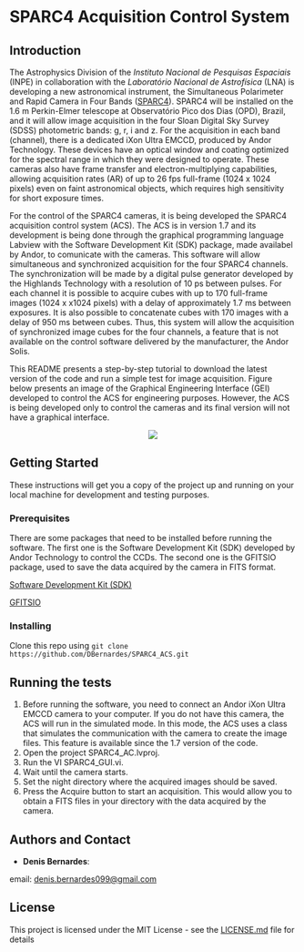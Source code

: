 # SPARC4 Acquisition Control System

## Introduction

The Astrophysics Division of the *Instituto Nacional de Pesquisas Espaciais* (INPE) in collaboration with the *Laboratório Nacional de Astrofísica* (LNA) is developing a new astronomical instrument, the Simultaneous Polarimeter and Rapid Camera in Four Bands ([SPARC4](https://www.spiedigitallibrary.org/conference-proceedings-of-spie/8446/844626/Concept-of-SPARC4--a-simultaneous-polarimeter-and-rapid-camera/10.1117/12.924976.full?casa_token=7b-hbhyqIMoAAAAA%3a99lzc7LW-gGeFuEs1N_7ZGdcFS1EiapC3jbzEYyrWT3PDiUP4RXPDEiR9IdfuRvDY7pPetsPx88&SSO=1)). SPARC4 will be installed on the 1.6 m Perkin-Elmer telescope at Observatório Pico dos Dias (OPD), Brazil, and it will allow image acquisition in the four Sloan Digital Sky Survey (SDSS) photometric bands: g, r, i and z. For the acquisition in each band (channel), there is a dedicated iXon Ultra EMCCD, produced by Andor Technology. These devices have an optical window and coating optimized for the spectral range in which they were designed to operate. These cameras also have frame transfer and electron-multiplying capabilities, allowing acquisition rates (AR) of up to 26 fps full-frame (1024 x 1024 pixels) even on faint astronomical objects, which requires high sensitivity for short exposure times.   

For the control of the SPARC4 cameras, it is being developed the SPARC4 acquisition control system (ACS). The ACS is in version 1.7 and its development is being done through the graphical programming language Labview with the Software Development Kit (SDK) package, made availabel by Andor, to comunicate with the cameras. This software will allow simultaneous and synchronized acquisition for the four SPARC4 channels. The synchronization will be made by a digital pulse generator developed by the Highlands Technology with a resolution of 10 ps between pulses. For each channel it is possible to acquire cubes with up to 170 full-frame images (1024 x x1024 pixels) with a delay of approximately 1.7 ms between exposures. It is also possible to concatenate cubes with 170 images with a delay of 950 ms between cubes. Thus, this system will allow the acquisition of synchronized image cubes for the four channels, a feature that is not available on the control software delivered by the manufacturer, the Andor Solis.

This README presents a step-by-step tutorial to download the latest version of the code and run a simple test for image acquisition. Figure below presents an image of the Graphical Engineering Interface (GEI) developed to control the ACS for engineering purposes. However, the ACS is being developed only to control the cameras and its final version will not have a graphical interface. 

<p align="center">
  <img src="https://github.com/DBernardes/SPARC4_ACS/blob/master/SPARC4_ACS_GEI.png" />
</p>

 
## Getting Started

These instructions will get you a copy of the project up and running on your local machine for development and testing purposes. 

### Prerequisites
There are some packages that need to be installed before running the software. The first one is the Software Development Kit (SDK) developed by Andor Technology to control the CCDs. The second one is the GFITSIO package, used to save the data acquired by the camera in FITS format. 

[Software Development Kit (SDK)](https://andor.oxinst.com/products/software-development-kit/)

[GFITSIO](https://github.com/USNavalResearchLaboratory/GFITSIO)


### Installing
Clone this repo using ``` git clone https://github.com/DBernardes/SPARC4_ACS.git ```

## Running the tests
1. Before running the software, you need to connect an Andor iXon Ultra EMCCD camera to your computer. If you do not have this camera, the ACS will run in the simulated mode. In this mode, the ACS uses a class that simulates the communication with the camera to create the image files. This feature is available since the 1.7 version of the code.
2. Open the project SPARC4_AC.lvproj.
3. Run the VI SPARC4_GUI.vi.
4. Wait until the camera starts.
5. Set the night directory where the acquired images should be saved.
6. Press the Acquire button to start an acquisition. This would allow you to obtain a FITS files in your directory with the data acquired by the camera.

## Authors and Contact

* **Denis Bernardes**: 

email: denis.bernardes099@gmail.com 

## License

This project is licensed under the MIT License - see the [LICENSE.md](LICENSE.md) file for details
